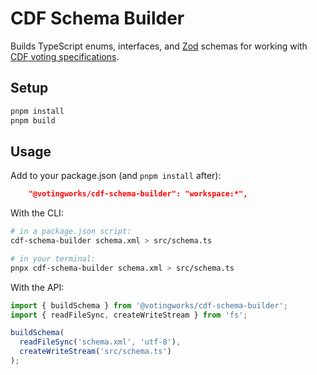 # CDF Schema Builder

Builds TypeScript enums, interfaces, and
[Zod](https://github.com/colinhacks/zod) schemas for working with
[CDF voting specifications](https://www.nist.gov/itl/voting/interoperability).

## Setup

```sh
pnpm install
pnpm build
```

## Usage

Add to your package.json (and `pnpm install` after):

```json
    "@votingworks/cdf-schema-builder": "workspace:*",
```

With the CLI:

```sh
# in a package.json script:
cdf-schema-builder schema.xml > src/schema.ts

# in your terminal:
pnpx cdf-schema-builder schema.xml > src/schema.ts
```

With the API:

```ts
import { buildSchema } from '@votingworks/cdf-schema-builder';
import { readFileSync, createWriteStream } from 'fs';

buildSchema(
  readFileSync('schema.xml', 'utf-8'),
  createWriteStream('src/schema.ts')
);
```
